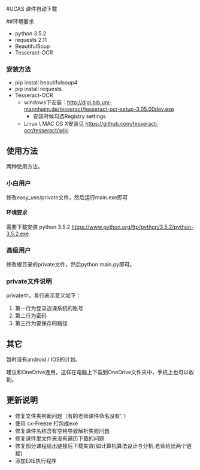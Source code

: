 #UCAS 课件自动下载

##环境要求

- python 3.5.2
- requests 2.11
- BeautifulSoup
- Tesseract-OCR

### 安装方法
- pip install beautifulsoup4
- pip install requests
- Tesseract-OCR
  - windows下安装：http://digi.bib.uni-mannheim.de/tesseract/tesseract-ocr-setup-3.05.00dev.exe
    - 安装时候勾选Registry settings
  - Linux  \  MAC OS X安装见 https://github.com/tesseract-ocr/tesseract/wiki


## 使用方法

两种使用方法。

### 小白用户

修改easy_use/private文件，然后运行main.exe即可

#### 环境要求
需要下载安装 python 3.5.2 https://www.python.org/ftp/python/3.5.2/python-3.5.2.exe

### 高级用户

修改根目录的private文件，然后python main.py即可。

### private文件说明

private中，各行表示意义如下：

1. 第一行为登录选课系统的账号
2. 第二行为密码
3. 第三行为要保存的路径


## 其它

暂时没有android / IOS的计划。

建议和OneDrive连用，这样在电脑上下载到OneDrive文件夹中，手机上也可以收到。


## 更新说明
- 修复文件夹判断问题（有的老师课件命名没有'.'）
- 使用 cx-Freeze 打包成exe
- 修复课件名称含有空格导致解析失败问题
- 修复课件里文件夹没有遍历下载的问题
- 修复部分课程给出链接后下载失效(如计算机算法设计与分析,老师给出两个链接)
- 添加EXE执行程序

